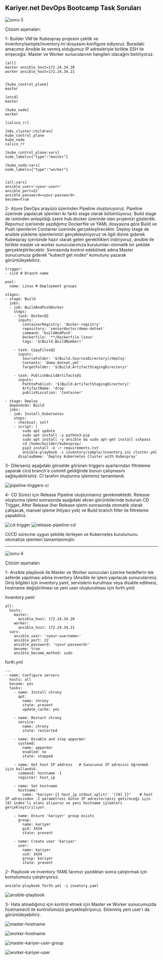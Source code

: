 ## Kariyer.net DevOps Bootcamp Task Soruları

![soru-3](https://github.com/user-attachments/assets/adec12a9-b808-43b8-83f5-d18f4c35072a)

Çözüm aşamaları:

1- Builder VM'de Kubespray projesini çektik ve inventory/sample/inventory.ini dosyasını konfigure ediyoruz. Buradaki amacımız Ansible ile vermiş olduğumuz IP adresleriyle birlikte SSH ile erişeceğiz. Master ve Worker sunucularının hangileri olacağını belirliyoruz.
```
[all]
master ansible_host=172.24.34.20
worker ansible_host=172.24.34.21


[kube_control_plane]
master

[etcd]
master

[kube_node]
worker

[calico_rr]

[k8s_cluster:children]
kube_control_plane
kube_node
calico_rr

[kube_control_plane:vars]
node_labels={"type":"master"}

[kube_node:vars]
node_labels={"type":"worker"}


[all:vars]
ansible_user='<your-user>'
ansible_port=22
ansible_password=<your-password>
become=true
```
2- Azure DevOps arayüzü üzerinden Pipeline oluşturuyoruz. Pipeline üzerinde yapılacak işlemleri iki farklı stage olarak bölümlüyoruz. Build stage de isminden anlaşıldığı üzere hub.docker üzerinde olan projemizi gösterdik. Repomuz içerisinde yazdığımız Dockerfile ve YAML dosyasına göre Build ve Push işlemlerini Container üzerinde gerçekleştirecektir. Deploy stage de ansible yükleme işlemlerimizi gerçekleştiriyoruz ve ilgili dizine giderek Kubespray içerisinde hazır olarak gelen gereklilikleri indiriyoruz, ansible ile birlikte master ve worker sunucularımıza kurulumları otomatik bir şekilde gerçekleştirilecektir. Sonrasında kontrol edebilmek adına Master sunucumuza giderek "kubectl get nodes" komutunu yazarak görüntüleyebiliriz.

```
trigger:
- cicd # Branch name

pool:
  name: Linux # Deployment groups

stages:
- stage: Build
  jobs:
  - job: BuildAndPushDocker
    steps:
    - task: Docker@2
      inputs:
        containerRegistry: 'docker-registry'
        repository: 'seniordoctor/demo-dotnet'
        command: 'buildAndPush'
        Dockerfile: '**/Dockerfile.linux'
        tags: '$(Build.BuildNumber)'

    - task: CopyFiles@2
      inputs:
        SourceFolder: '$(Build.SourcesDirectory)/deploy'
        Contents: 'demo-dotnet.yml'
        TargetFolder: '$(Build.ArtifactStagingDirectory)'

    - task: PublishBuildArtifacts@1
      inputs:
        PathtoPublish: '$(Build.ArtifactStagingDirectory)'
        ArtifactName: 'drop'
        publishLocation: 'Container'

- stage: Deploy
  dependsOn: Build
  jobs:
  - job: Install_Kubernetes
    steps:
    - checkout: self
    - script: |
        sudo apt update
        sudo apt install -y python3-pip
        sudo apt install -y ansible && sudo apt-get install sshpass
        cd /home/builder/kubespray/
        pip3 install -U -r requirements.txt
        ansible-playbook -i inventory/sample/inventory.ini cluster.yml
      displayName: 'Deploy Kubernetes Cluster with Kubespray'
```

3- Dilerseniz  aşağıdaki görselde görünen triggers ayarlarından filtreleme yaparak cicd branch'e commit geldiğinde bunun çalışmasını sağlayabilirsiniz. CI tarafını oluşturma işlemimiz tamamlandı.

![pipeline-triggers-ci](https://github.com/user-attachments/assets/443260e5-166c-4556-8dc4-8ad2b44a4c1f)

4- CD Süreci için Release Pipeline oluşturmamız gerekmektedir. Release oluşturma işlemi sonrasında aşağıdaki ekran görüntülerinde bulunan CD Trigger, After Release (her Release işlemi sonrasında otomatik olarak çalışacak, manuel işleme ihtiyacı yok) ve Build branch filter ile filtreleme yapabiliriz.

![cd-trigger](https://github.com/user-attachments/assets/56b55e74-4cf7-4fd5-b54e-958b411da19f)
![release-pipeline-cd](https://github.com/user-attachments/assets/788269b2-0d00-473b-96c7-a9e66d082be9)

CI/CD sürecine uygun şekilde ilerleyen ve Kubernetes kurulumunu otomatize işlemleri tamamlanmıştır.

---

![soru-4](https://github.com/user-attachments/assets/c2114698-f164-45ba-be50-aa2bf8ad2532)

Çözüm aşamaları

1- Ansible playbook ile Master ve Worker sunucuları üzerine hedeflerin tek seferde yapılması adına inventory (Ansible ile işlem yapılacak sunucularımız. Giriş bilgileri için inventory.yaml, servislerin kurulması veya disable edilmesi, hostname değiştirilmesi ve yeni user oluşturulması için forth.yml)

Inventory.yaml
``` 
all:
  hosts:
    master:
      ansible_host: 172.24.34.20
    worker:
      ansible_host: 172.24.34.21
  vars:
    ansible_user: '<your-username>'
    ansible_port: 22
    ansible_password: '<your-password>'
    become: true
    ansible_become_method: sudo
```

forth.yml
```
---
- name: Configure servers
  hosts: all
  become: yes
  tasks:
    - name: Install chrony
      apt:
        name: chrony
        state: present
        update_cache: yes

    - name: Restart chrony
      service:
        name: chrony
        state: restarted

    - name: Disable and stop apparmor
      systemd:
        name: apparmor
        enabled: no
        state: stopped

    - name: Get host IP address   # Sunucunun IP adresini öğrenmek için kullandık.
      command: hostname -I
      register: host_ip

    - name: Set hostname
      hostname:
        name: "kariyer-{{ host_ip.stdout.split(' ')[0] }}"    # host IP adresinden -I parametresi bütün IP adreslerimizi getireceği için [0] index'li olanı alıyoruz ve yeni hostname işlemleri gerçekleştiriliyor.

    - name: Ensure 'kariyer' group exists
      group:
        name: kariyer
        gid: 3434
        state: present

    - name: Create user 'kariyer'
      user:
        name: kariyer
        uid: 3434
        group: kariyer
        state: present
```

2- Playbook ve inventory YAML'larımızı yazdıktan sonra çalıştırmak için komutumuzu çalıştırıyoruz.

``` ansible-playbook forth.yml -i invetory.yaml ```

![ansible-playbook](https://github.com/user-attachments/assets/2030cb7a-2149-49f7-8943-d2830ed084e1)

3- Hata almadığımız için kontrol etmek için Master ve Worker sunucumuzda hostnamectl ile kontrolümüzü gerçekleştiriyoruz. Eklenmiş yeni user'ı da görüntüleyebiliriz.

![master-hostname](https://github.com/user-attachments/assets/d5140ec1-be0e-4069-a933-8b0261304807)

![worker-hostname](https://github.com/user-attachments/assets/9a95a2c8-3a04-47ba-bcdb-e8de4ae96b1b)

![master-kariyer-user-group](https://github.com/user-attachments/assets/2178010b-75c2-4996-9b2e-64a324c6ef2b)

![worker-kariyer-user](https://github.com/user-attachments/assets/3f9f447e-c997-4d11-8260-524664ccf746)
